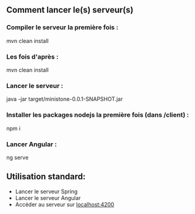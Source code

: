 ## Comment lancer le(s) serveur(s)

### Compiler le serveur la première fois :
mvn clean install
### Les fois d'après :
mvn clean install
### Lancer le serveur :
java -jar target/ministone-0.0.1-SNAPSHOT.jar

### Installer les packages nodejs la première fois (dans /client) :
npm i
### Lancer Angular :
ng serve

## Utilisation standard:
- Lancer le serveur Spring
- Lancer le serveur Angular
- Accéder au serveur sur [localhost:4200](http://localhost:4200/)